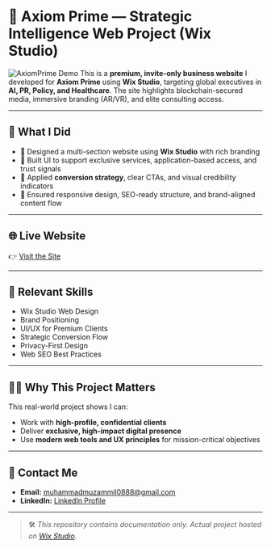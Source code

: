 # 🧠 Axiom Prime — Strategic Intelligence Web Project (Wix Studio)
![AxiomPrime Demo](assets/axiomprime.gif)
This is a **premium, invite-only business website** I developed for **Axiom Prime** using **Wix Studio**, targeting global executives in **AI, PR, Policy, and Healthcare**. The site highlights blockchain-secured media, immersive branding (AR/VR), and elite consulting access.

---

## 🎯 What I Did

- 🔹 Designed a multi-section website using **Wix Studio** with rich branding
- 🔹 Built UI to support exclusive services, application-based access, and trust signals
- 🔹 Applied **conversion strategy**, clear CTAs, and visual credibility indicators
- 🔹 Ensured responsive design, SEO-ready structure, and brand-aligned content flow

---

## 🌐 Live Website  
👉 [Visit the Site](https://www.axiomprime.io)

---

## 💼 Relevant Skills

- Wix Studio Web Design  
- Brand Positioning  
- UI/UX for Premium Clients  
- Strategic Conversion Flow  
- Privacy-First Design  
- Web SEO Best Practices

---

## 🧑‍💼 Why This Project Matters

This real-world project shows I can:

- Work with **high-profile, confidential clients**
- Deliver **exclusive, high-impact digital presence**
- Use **modern web tools and UX principles** for mission-critical objectives

---

## 📩 Contact Me

- **Email:** muhammadmuzammil0888@gmail.com  
- **LinkedIn:** [LinkedIn Profile](https://www.linkedin.com/in/muhammad-muzammil-46a449283/?originalSubdomain=pk)

---

> 🛠️ _This repository contains documentation only. Actual project hosted on [Wix Studio](https://www.wixstudio.com)._
